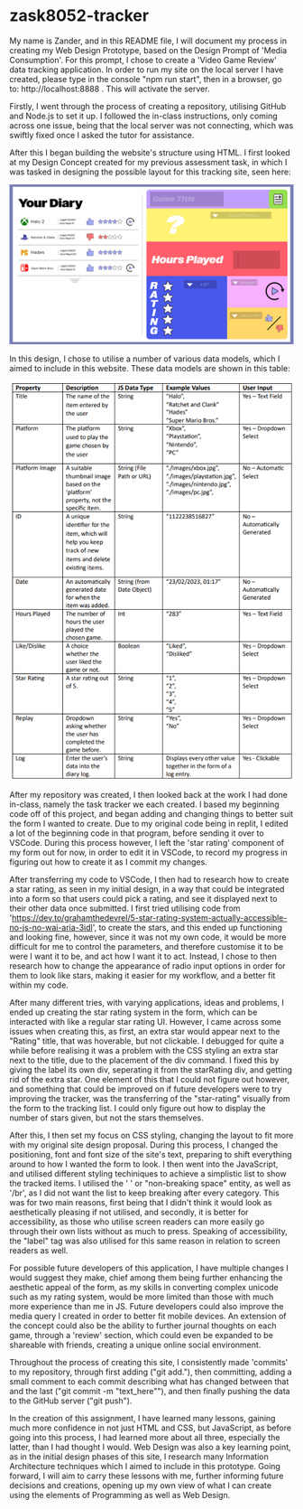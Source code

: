 # zask8052-tracker

My name is Zander, and in this README file, I will document my process in creating my Web Design Prototype, based on the Design Prompt of 'Media Consumption'. For this prompt, I chose to create a 'Video Game Review' data tracking application. In order to run my site on the local server I have created, please type in the console "npm run start", then in a browser, go to: http://localhost:8888 . This will activate the server.

Firstly, I went through the process of creating a repository, utilising GitHub and Node.js to set it up. I followed the in-class instructions, only coming across one issue, being that the local server was not connecting, which was swiftly fixed once I asked the tutor for assistance.

After this I began building the website's structure using HTML. I first looked at my Design Concept created for my previous assessment task, in which I was tasked in designing the possible layout for this tracking site, seen here:

![High-Fidelity Site Design](/doc-images/High%20Fidelity.png)

In this design, I chose to utilise a number of various data models, which I aimed to include in this website. These data models are shown in this table:

![Data Model](/doc-images/data-model.png)

After my repository was created, I then looked back at the work I had done in-class, namely the task tracker we each created. I based my beginning code off of this project, and began adding and changing things to better suit the form I wanted to create. Due to my original code being in replit, I edited a lot of the beginning code in that program, before sending it over to VSCode. During this process however, I left the 'star rating' component of my form out for now, in order to edit it in VSCode, to record my progress in figuring out how to create it as I commit my changes.

After transferring my code to VSCode, I then had to research how to create a star rating, as seen in my initial design, in a way that could be integrated into a form so that users could pick a rating, and see it displayed next to their other data once submitted. I first tried utilising code from 'https://dev.to/grahamthedevrel/5-star-rating-system-actually-accessible-no-js-no-wai-aria-3idl', to create the stars, and this ended up functioning and looking fine, however, since it was not my own code, it would be more difficult for me to control the parameters, and therefore customise it to be were I want it to be, and act how I want it to act. Instead, I chose to then research how to change the appearance of radio input options in order for them to look like stars, making it easier for my workflow, and a better fit within my code.

After many different tries, with varying applications, ideas and problems, I ended up creating the star rating system in the form, which can be interacted with like a regular star rating UI. However, I came across some issues when creating this, as first, an extra star would appear next to the "Rating" title, that was hoverable, but not clickable. I debugged for quite a while before realising it was a problem with the CSS styling an extra star next to the title, due to the placement of the div command. I fixed this by giving the label its own div, seperating it from the starRating div, and getting rid of the extra star. One element of this that I could not figure out however, and something that could be improved on if future developers were to try improving the tracker, was the transferring of the "star-rating" visually from the form to the tracking list. I could only figure out how to display the number of stars given, but not the stars themselves.

After this, I then set my focus on CSS styling, changing the layout to fit more with my original site design proposal. During this process, I changed the positioning, font and font size of the site's text, preparing to shift everything around to how I wanted the form to look. I then went into the JavaScript, and utilised different styling techiniques to achieve a simplistic list to show the tracked items. I utilised the '&nbsp;' or "non-breaking space" entity, as well as '/br', as I did not want the list to keep breaking after every category. This was for two main reasons, first being that I didn't think it would look as aesthetically pleasing if not utilised, and secondly, it is better for accessibility, as those who utilise screen readers can more easily go through their own lists without as much to press. Speaking of accessibility, the "label" tag was also utilised for this same reason in relation to screen readers as well.

For possible future developers of this application, I have multiple changes I would suggest they make, chief among them being further enhancing the aesthetic appeal of the form, as my skills in converting complex unicode such as my rating system, would be more limited than those with much more experience than me in JS. Future developers could also improve the media query I created in order to better fit mobile devices. An extension of the concept could also be the ability to further journal thoughts on each game, through a 'review' section, which could even be expanded to be shareable with friends, creating a unique online social environment.

Throughout the process of creating this site, I consistently made 'commits' to my repository, through first adding ("git add."), then committing, adding a small comment to each commit describing what has changed between that and the last ("git commit -m "text_here""), and then finally pushing the data to the GitHub server ("git push").

In the creation of this assignment, I have learned many lessons, gaining much more confidence in not just HTML and CSS, but JavaScript, as before going into this process, I had learned more about all three, especially the latter, than I had thought I would. Web Design was also a key learning point, as in the initial design phases of this site, I research many Information Architecture techniques which I aimed to include in this prototype. Going forward, I will aim to carry these lessons with me, further informing future decisions and creations, opening up my own view of what I can create using the elements of Programming as well as Web Design.
